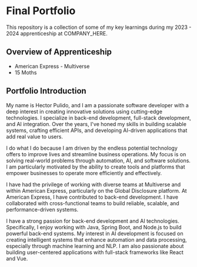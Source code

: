 # Final Portfolio

This repository is a collection of some of my key learnings during my 2023 - 2024 apprenticeship at COMPANY_HERE.

## Overview of Apprenticeship
- American Express - Multiverse
- 15 Moths 

## Portfolio Introduction
My name is Hector Pulido, and I am a passionate software developer with a deep interest in creating innovative solutions using cutting-edge technologies. I specialize in back-end development, full-stack development, and AI integration. Over the years, I've honed my skills in building scalable systems, crafting efficient APIs, and developing AI-driven applications that add real value to users.

I do what I do because I am driven by the endless potential technology offers to improve lives and streamline business operations. My focus is on solving real-world problems through automation, AI, and software solutions. I am particularly motivated by the ability to create tools and platforms that empower businesses to operate more efficiently and effectively.

I have had the privilege of working with diverse teams at Multiverse and within American Express, particularly on the Global Disclosure platform. At American Express, I have contributed to back-end development. I have collaborated with cross-functional teams to build reliable, scalable, and performance-driven systems.

I have a strong passion for back-end development and AI technologies. Specifically, I enjoy working with Java, Spring Boot, and Node.js to build powerful back-end systems. My interest in AI development is focused on creating intelligent systems that enhance automation and data processing, especially through machine learning and NLP. I am also passionate about building user-centered applications with full-stack frameworks like React and Vue.
